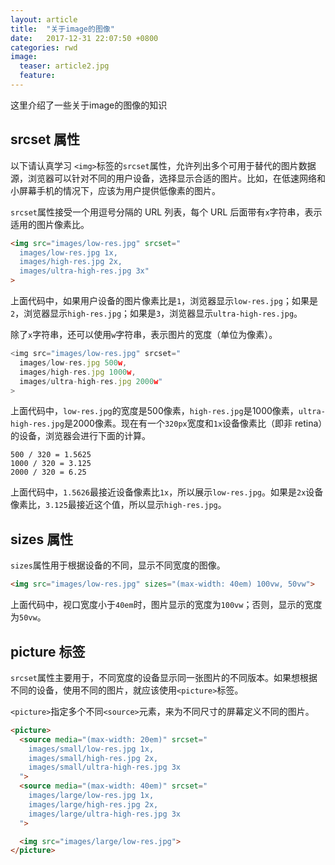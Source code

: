 ```yaml
---
layout: article
title:  "关于image的图像"
date:   2017-12-31 22:07:50 +0800 
categories: rwd
image:
  teaser: article2.jpg
  feature: 
---
```

这里介绍了一些关于image的图像的知识


## srcset 属性

以下请认真学习
`<img>`标签的`srcset`属性，允许列出多个可用于替代的图片数据源，浏览器可以针对不同的用户设备，选择显示合适的图片。比如，在低速网络和小屏幕手机的情况下，应该为用户提供低像素的图片。

`srcset`属性接受一个用逗号分隔的 URL 列表，每个 URL 后面带有`x`字符串，表示适用的图片像素比。

```html
<img src="images/low-res.jpg" srcset="
  images/low-res.jpg 1x,
  images/high-res.jpg 2x,
  images/ultra-high-res.jpg 3x"
>
```

上面代码中，如果用户设备的图片像素比是`1`，浏览器显示`low-res.jpg`；如果是`2`，浏览器显示`high-res.jpg`；如果是`3`，浏览器显示`ultra-high-res.jpg`。

除了`x`字符串，还可以使用`w`字符串，表示图片的宽度（单位为像素）。

```javascript
<img src="images/low-res.jpg" srcset="
  images/low-res.jpg 500w,
  images/high-res.jpg 1000w,
  images/ultra-high-res.jpg 2000w"
>
```

上面代码中，`low-res.jpg`的宽度是500像素，`high-res.jpg`是1000像素，`ultra-high-res.jpg`是2000像素。现在有一个`320px`宽度和`1x`设备像素比（即非 retina）的设备，浏览器会进行下面的计算。

```
500 / 320 = 1.5625
1000 / 320 = 3.125
2000 / 320 = 6.25
```

上面代码中，`1.5626`最接近设备像素比`1x`，所以展示`low-res.jpg`。如果是`2x`设备像素比，`3.125`最接近这个值，所以显示`high-res.jpg`。

## sizes 属性

`sizes`属性用于根据设备的不同，显示不同宽度的图像。

```html
<img src="images/low-res.jpg" sizes="(max-width: 40em) 100vw, 50vw">
```

上面代码中，视口宽度小于`40em`时，图片显示的宽度为`100vw`；否则，显示的宽度为`50vw`。

## picture 标签

`srcset`属性主要用于，不同宽度的设备显示同一张图片的不同版本。如果想根据不同的设备，使用不同的图片，就应该使用`<picture>`标签。

`<picture>`指定多个不同`<source>`元素，来为不同尺寸的屏幕定义不同的图片。

```html
<picture>
  <source media="(max-width: 20em)" srcset="
    images/small/low-res.jpg 1x,
    images/small/high-res.jpg 2x,
    images/small/ultra-high-res.jpg 3x
  ">
  <source media="(max-width: 40em)" srcset="
    images/large/low-res.jpg 1x,
    images/large/high-res.jpg 2x,
    images/large/ultra-high-res.jpg 3x
  ">

  <img src="images/large/low-res.jpg">
</picture>
```
